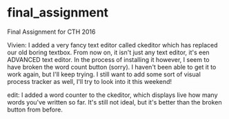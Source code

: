 # final_assignment
Final Assignment for CTH 2016

Vivien: I added a very fancy text editor called ckeditor which has replaced our old boring textbox. From now on, it isn't just any text editor, it's een ADVANCED text editor.
	In the process of installing it however, I seem to have broken the word count button (sorry). I haven't been able to get it to work again, but I'll keep trying.
	I still want to add some sort of visual process tracker as well, I'll try to look into it this weekend!

edit: I added a word counter to the ckeditor, which displays live how many words you've written so far. It's still not ideal, but it's better than the broken button from before.